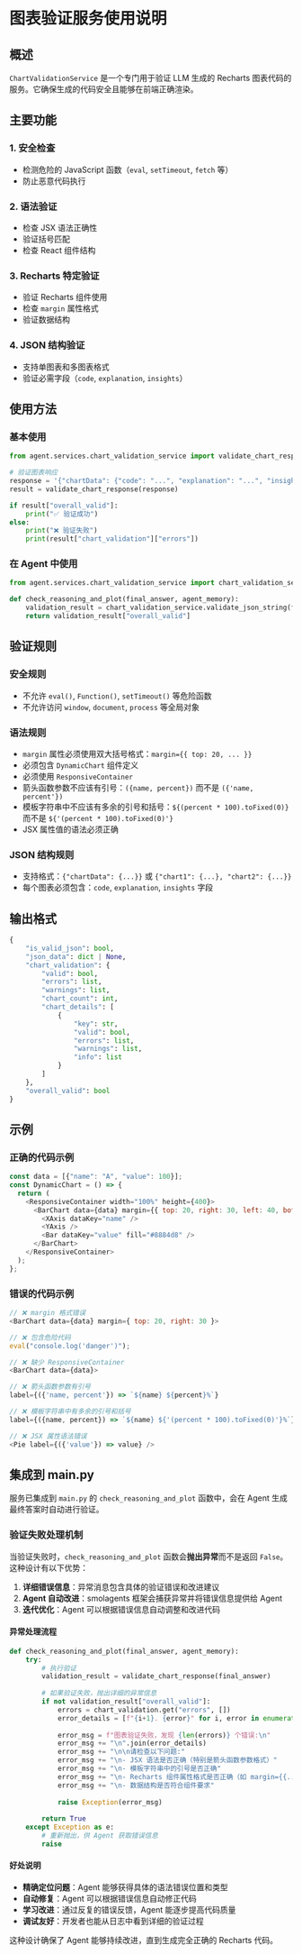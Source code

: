 # 图表验证服务使用说明

## 概述

`ChartValidationService` 是一个专门用于验证 LLM 生成的 Recharts 图表代码的服务。它确保生成的代码安全且能够在前端正确渲染。

## 主要功能

### 1. 安全检查
- 检测危险的 JavaScript 函数（`eval`, `setTimeout`, `fetch` 等）
- 防止恶意代码执行

### 2. 语法验证
- 检查 JSX 语法正确性
- 验证括号匹配
- 检查 React 组件结构

### 3. Recharts 特定验证
- 验证 Recharts 组件使用
- 检查 `margin` 属性格式
- 验证数据结构

### 4. JSON 结构验证
- 支持单图表和多图表格式
- 验证必需字段（`code`, `explanation`, `insights`）

## 使用方法

### 基本使用

```python
from agent.services.chart_validation_service import validate_chart_response

# 验证图表响应
response = '{"chartData": {"code": "...", "explanation": "...", "insights": "..."}}'
result = validate_chart_response(response)

if result["overall_valid"]:
    print("✅ 验证成功")
else:
    print("❌ 验证失败")
    print(result["chart_validation"]["errors"])
```

### 在 Agent 中使用

```python
from agent.services.chart_validation_service import chart_validation_service

def check_reasoning_and_plot(final_answer, agent_memory):
    validation_result = chart_validation_service.validate_json_string(final_answer)
    return validation_result["overall_valid"]
```

## 验证规则

### 安全规则
- 不允许 `eval()`, `Function()`, `setTimeout()` 等危险函数
- 不允许访问 `window`, `document`, `process` 等全局对象

### 语法规则
- `margin` 属性必须使用双大括号格式：`margin={{ top: 20, ... }}`
- 必须包含 `DynamicChart` 组件定义
- 必须使用 `ResponsiveContainer`
- 箭头函数参数不应该有引号：`({name, percent})` 而不是 `({'name, percent'})`
- 模板字符串中不应该有多余的引号和括号：`${(percent * 100).toFixed(0)}` 而不是 `${'(percent * 100).toFixed(0)'}`
- JSX 属性值的语法必须正确

### JSON 结构规则
- 支持格式：`{"chartData": {...}}` 或 `{"chart1": {...}, "chart2": {...}}`
- 每个图表必须包含：`code`, `explanation`, `insights` 字段

## 输出格式

```python
{
    "is_valid_json": bool,
    "json_data": dict | None,
    "chart_validation": {
        "valid": bool,
        "errors": list,
        "warnings": list,
        "chart_count": int,
        "chart_details": [
            {
                "key": str,
                "valid": bool,
                "errors": list,
                "warnings": list,
                "info": list
            }
        ]
    },
    "overall_valid": bool
}
```

## 示例

### 正确的代码示例

```javascript
const data = [{"name": "A", "value": 100}];
const DynamicChart = () => {
  return (
    <ResponsiveContainer width="100%" height={400}>
      <BarChart data={data} margin={{ top: 20, right: 30, left: 40, bottom: 120 }}>
        <XAxis dataKey="name" />
        <YAxis />
        <Bar dataKey="value" fill="#8884d8" />
      </BarChart>
    </ResponsiveContainer>
  );
};
```

### 错误的代码示例

```javascript
// ❌ margin 格式错误
<BarChart data={data} margin={ top: 20, right: 30 }>

// ❌ 包含危险代码
eval("console.log('danger')");

// ❌ 缺少 ResponsiveContainer
<BarChart data={data}>

// ❌ 箭头函数参数有引号
label={({'name, percent'}) => `${name} ${percent}%`}

// ❌ 模板字符串中有多余的引号和括号
label={({name, percent}) => `${name} ${'(percent * 100).toFixed(0)'}%`}

// ❌ JSX 属性语法错误
<Pie label={({'value'}) => value} />
```

## 集成到 main.py

服务已集成到 `main.py` 的 `check_reasoning_and_plot` 函数中，会在 Agent 生成最终答案时自动进行验证。

### 验证失败处理机制

当验证失败时，`check_reasoning_and_plot` 函数会**抛出异常**而不是返回 `False`。这种设计有以下优势：

1. **详细错误信息**：异常消息包含具体的验证错误和改进建议
2. **Agent 自动改进**：smolagents 框架会捕获异常并将错误信息提供给 Agent
3. **迭代优化**：Agent 可以根据错误信息自动调整和改进代码

#### 异常处理流程

```python
def check_reasoning_and_plot(final_answer, agent_memory):
    try:
        # 执行验证
        validation_result = validate_chart_response(final_answer)
        
        # 如果验证失败，抛出详细的异常信息
        if not validation_result["overall_valid"]:
            errors = chart_validation.get("errors", [])
            error_details = [f"{i+1}. {error}" for i, error in enumerate(errors)]
            
            error_msg = f"图表验证失败，发现 {len(errors)} 个错误:\n"
            error_msg += "\n".join(error_details)
            error_msg += "\n\n请检查以下问题:"
            error_msg += "\n- JSX 语法是否正确（特别是箭头函数参数格式）"
            error_msg += "\n- 模板字符串中的引号是否正确"
            error_msg += "\n- Recharts 组件属性格式是否正确（如 margin={{...}}）"
            error_msg += "\n- 数据结构是否符合组件要求"
            
            raise Exception(error_msg)
            
        return True
    except Exception as e:
        # 重新抛出，供 Agent 获取错误信息
        raise
```

#### 好处说明

- **精确定位问题**：Agent 能够获得具体的语法错误位置和类型
- **自动修复**：Agent 可以根据错误信息自动修正代码
- **学习改进**：通过反复的错误反馈，Agent 能逐步提高代码质量
- **调试友好**：开发者也能从日志中看到详细的验证过程

这种设计确保了 Agent 能够持续改进，直到生成完全正确的 Recharts 代码。 